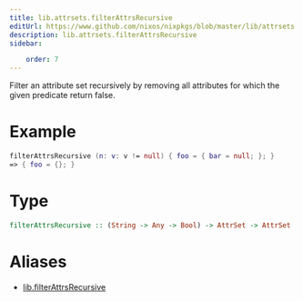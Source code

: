 ```yaml
---
title: lib.attrsets.filterAttrsRecursive
editUrl: https://www.github.com/nixos/nixpkgs/blob/master/lib/attrsets.nix#L409C5
description: lib.attrsets.filterAttrsRecursive
sidebar:

    order: 7
---
```


Filter an attribute set recursively by removing all attributes for
which the given predicate return false.

# Example

```nix
filterAttrsRecursive (n: v: v != null) { foo = { bar = null; }; }
=> { foo = {}; }
```

# Type

```haskell
filterAttrsRecursive :: (String -> Any -> Bool) -> AttrSet -> AttrSet
```


# Aliases

- [lib.filterAttrsRecursive](/nix-doc-comments/reference/lib/lib-filterAttrsRecursive)


